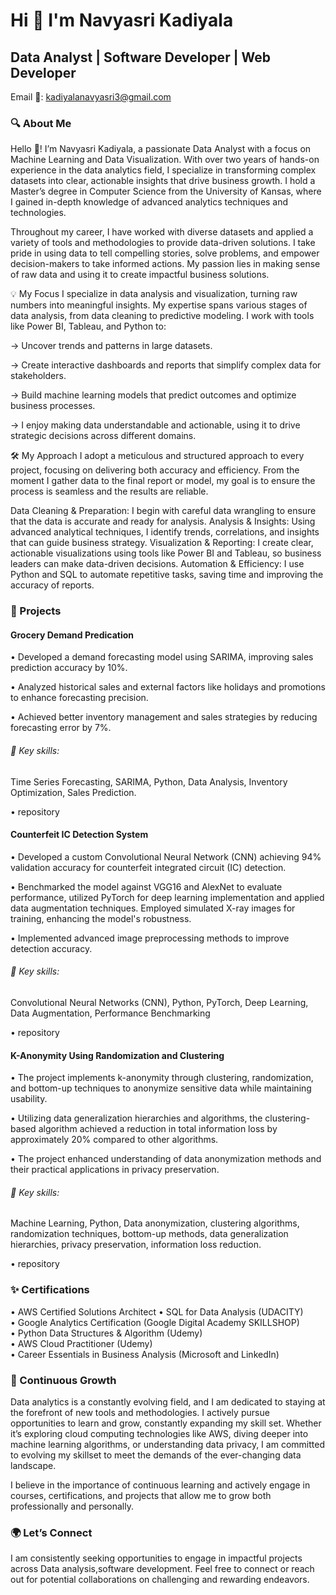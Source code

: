 # Hi 👋 I'm Navyasri Kadiyala

## Data Analyst | Software Developer | Web Developer 
Email 📧: kadiyalanavyasri3@gmail.com

### 🔍  About Me  
Hello 👋! I’m Navyasri Kadiyala, a passionate Data Analyst with a focus on Machine Learning and Data Visualization. With over two years of hands-on experience in the data analytics field, I specialize in transforming complex datasets into clear, actionable insights that drive business growth. I hold a Master’s degree in Computer Science from the University of Kansas, where I gained in-depth knowledge of advanced analytics techniques and technologies.

Throughout my career, I have worked with diverse datasets and applied a variety of tools and methodologies to provide data-driven solutions. I take pride in using data to tell compelling stories, solve problems, and empower decision-makers to take informed actions. My passion lies in making sense of raw data and using it to create impactful business solutions.

💡 My Focus
I specialize in data analysis and visualization, turning raw numbers into meaningful insights. My expertise spans various stages of data analysis, from data cleaning to predictive modeling. I work with tools like Power BI, Tableau, and Python to:

-> Uncover trends and patterns in large datasets.

-> Create interactive dashboards and reports that simplify complex data for stakeholders.

-> Build machine learning models that predict outcomes and optimize business processes.

-> I enjoy making data understandable and actionable, using it to drive strategic decisions across different domains.

🛠️ My Approach
I adopt a meticulous and structured approach to every project, focusing on delivering both accuracy and efficiency. From the moment I gather data to the final report or model, my goal is to ensure the process is seamless and the results are reliable.

Data Cleaning & Preparation: I begin with careful data wrangling to ensure that the data is accurate and ready for analysis.
Analysis & Insights: Using advanced analytical techniques, I identify trends, correlations, and insights that can guide business strategy.
Visualization & Reporting: I create clear, actionable visualizations using tools like Power BI and Tableau, so business leaders can make data-driven decisions.
Automation & Efficiency: I use Python and SQL to automate repetitive tasks, saving time and improving the accuracy of reports.


### 📂 Projects 
#### Grocery Demand Predication

• Developed a demand forecasting model using SARIMA, improving sales prediction accuracy by 10%.

• Analyzed historical sales and external factors like holidays and promotions to enhance forecasting precision.

• Achieved better inventory management and sales strategies by reducing forecasting error by 7%.

###### 🔑 Key skills: 
Time Series Forecasting, SARIMA, Python, Data Analysis, Inventory Optimization, Sales Prediction.

• repository

#### Counterfeit IC Detection System

• Developed a custom Convolutional Neural Network (CNN) achieving 94% validation accuracy for counterfeit integrated circuit (IC) detection.

• Benchmarked the model against VGG16 and AlexNet to evaluate performance, utilized PyTorch for deep learning implementation and applied data augmentation techniques. Employed 
   simulated X-ray images for training, enhancing the model's robustness.
   
• Implemented advanced image preprocessing methods to improve detection accuracy.

###### 🔑 Key skills: 
Convolutional Neural Networks (CNN), Python, PyTorch, Deep Learning, Data Augmentation, Performance Benchmarking

• repository

#### K-Anonymity Using Randomization and Clustering

• The project implements k-anonymity through clustering, randomization, and bottom-up techniques to anonymize sensitive data while maintaining usability.

• Utilizing data generalization hierarchies and algorithms, the clustering-based algorithm achieved a reduction in total information loss by approximately 20% compared to other algorithms.

• The project enhanced understanding of data anonymization methods and their practical applications in privacy preservation.

###### 🔑 Key skills: 
Machine Learning, Python, Data anonymization, clustering algorithms, randomization techniques, bottom-up methods, data generalization hierarchies, privacy preservation, information loss reduction.

• repository

### ✨ Certifications
• AWS Certified Solutions Architect
• SQL for Data Analysis (UDACITY)                                                                                                                                              
• Google Analytics Certification (Google Digital Academy SKILLSHOP)                                                                                     
• Python Data Structures & Algorithm (Udemy)                                                                                                                               
• AWS Cloud Practitioner (Udemy)                                                                                                                                                 
• Career Essentials in Business Analysis (Microsoft and LinkedIn)                                                                                                 


### 🌱 Continuous Growth
Data analytics is a constantly evolving field, and I am dedicated to staying at the forefront of new tools and methodologies. I actively pursue opportunities to learn and grow, constantly expanding my skill set. Whether it’s exploring cloud computing technologies like AWS, diving deeper into machine learning algorithms, or understanding data privacy, I am committed to evolving my skillset to meet the demands of the ever-changing data landscape.

I believe in the importance of continuous learning and actively engage in courses, certifications, and projects that allow me to grow both professionally and personally.

### 🌍 Let’s Connect
I am consistently seeking opportunities to engage in impactful projects across Data analysis,software development. Feel free to connect or reach out for potential collaborations on challenging and rewarding endeavors.
